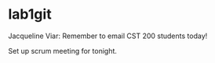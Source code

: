 # lab1git
Jacqueline Viar: Remember to email CST 200 students today!

Set up scrum meeting for tonight.